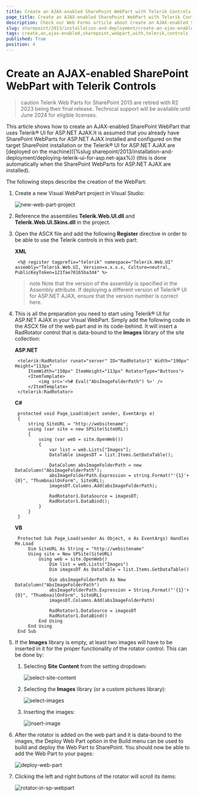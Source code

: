 ```yaml
---
title: Create an AJAX-enabled SharePoint WebPart with Telerik Controls
page_title: Create an AJAX-enabled SharePoint WebPart with Telerik Controls
description: Check our Web Forms article about Create an AJAX-enabled SharePoint WebPart with Telerik Controls.
slug: sharepoint/2013/installation-and-deployment/create-an-ajax-enabled-sharepoint-webpart-with-telerik-controls
tags: create,an,ajax-enabled,sharepoint,webpart,with,telerik,controls
published: True
position: 4
---
```


# Create an AJAX-enabled SharePoint WebPart with Telerik Controls

>caution Telerik Web Parts for SharePoint 2013 are retired with R2 2023 being their final release. Technical support will be available until June 2024 for eligible licenses.


This article shows how to create an AJAX-enabled SharePoint WebPart that uses Telerik® UI for ASP.NET AJAX.It is assumed that you already have SharePoint WebParts for ASP.NET AJAX installed and configured on the target SharePoint installation or the Telerik® UI for ASP.NET AJAX are [deployed on the machine]({%slug sharepoint/2013/installation-and-deployment/deploying-telerik-ui-for-asp.net-ajax%}) (this is done automatically when the SharePoint WebParts for ASP.NET AJAX are installed).

The following steps describe the creation of the WebPart:

1. Create a new Visual WebPart project in Visual Studio:

	![new-web-part-project](images/new-web-part-project.png)

1. Reference the assemblies **Telerik.Web.UI.dll** and **Telerik.Web.UI.Skins.dll** in the project.

1. Open the ASCX file and add the following **Register** directive in order to be able to use the Telerik controls in this web part:

	**XML**

		<%@ register tagprefix="telerik" namespace="Telerik.Web.UI" assembly="Telerik.Web.UI, Version=x.x.x.x, Culture=neutral, PublicKeyToken=121fae78165ba3d4" %>    

	>note Note that the version of the assembly is specified in the Assembly attribute. If deploying a different version of Telerik® UI for ASP.NET AJAX, ensure that the version number is correct here.


1. This is all the preparation you need to start using Telerik® UI for ASP.NET AJAX in your Visual WebPart. Simply add the following code in the ASCX file of the web part and in its code-behind. It will insert a RadRotator control that is data-bound to the **Images** library of the site collection:

	**ASP.NET**

		<telerik:RadRotator runat="server" ID="RadRotator1" Width="190px" Height="113px" 
		    ItemWidth="150px" ItemHeight="113px" RotatorType="Buttons">
		    <ItemTemplate>
		        <img src='<%# Eval("AbsImageFolderPath") %>' />
		    </ItemTemplate>
		</telerik:RadRotator>


	**C#**

		protected void Page_Load(object sender, EventArgs e)
		{
			string SiteURL = "http://websitename";
			using (var site = new SPSite(SiteURL))
			{
				using (var web = site.OpenWeb())
				{
					var list = web.Lists["Images"];
					DataTable imagesDT = list.Items.GetDataTable();

					DataColumn absImageFolderPath = new DataColumn("AbsImageFolderPath");
					absImageFolderPath.Expression = string.Format("'{1}'+{0}", "ThumbnailOnForm", SiteURL);
					imagesDT.Columns.Add(absImageFolderPath);

					RadRotator1.DataSource = imagesDT;
					RadRotator1.DataBind();
				}
			}
		}

	**VB**

		Protected Sub Page_Load(sender As Object, e As EventArgs) Handles Me.Load
			Dim SiteURL As String = "http://websitename"
			Using site = New SPSite(SiteURL)
				Using web = site.OpenWeb()
					Dim list = web.Lists("Images")
					Dim imagesDT As DataTable = list.Items.GetDataTable()

					Dim absImageFolderPath As New DataColumn("AbsImageFolderPath")
					absImageFolderPath.Expression = String.Format("'{1}'+{0}", "ThumbnailOnForm", SiteURL)
					imagesDT.Columns.Add(absImageFolderPath)

					RadRotator1.DataSource = imagesDT
					RadRotator1.DataBind()
				End Using
			End Using
		End Sub


1. If the **Images** library is empty, at least two images will have to be inserted in it for the proper functionality of the rotator control. This can be done by:

	1. Selecting **Site Content** from the setting dropdown:
	
		![select-site-content](images/select-site-content.png)
	
	1. Selecting the **Images** library (or a custom pictures library):
	
		![select-images](images/select-images.png)
	
	1. Inserting the images:
	
		![insert-image](images/insert-image.png)

1. After the rotator is added on the web part and it is data-bound to the images, the Deploy Web Part option in the Build menu can be used to build and deploy the Web Part to SharePoint. You should now be able to add the Web Part to your pages:

	![deploy-web-part](images/deploy-web-part.png)

1. Clicking the left and right buttons of the rotator will scroll its items:

	![rotator-in-sp-webpart](images/rotator-in-sp-webpart.png)
